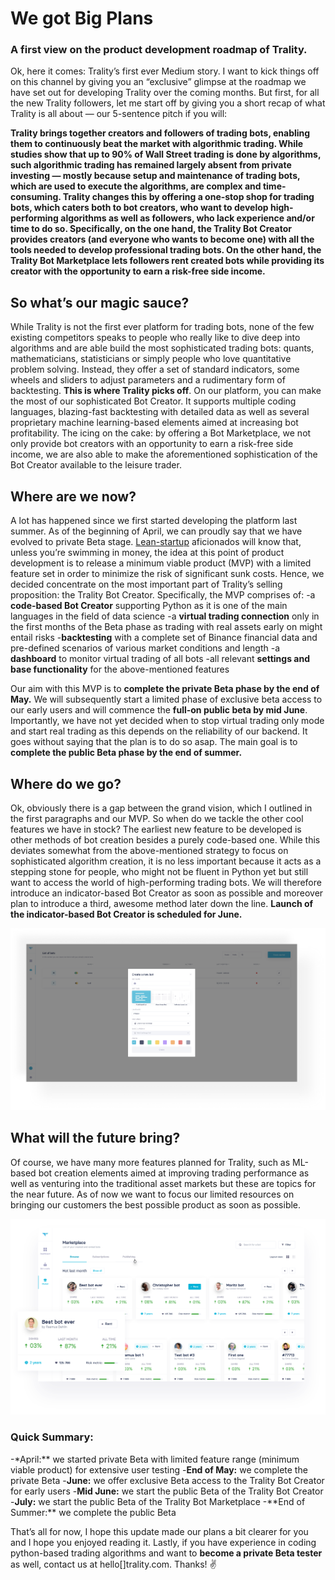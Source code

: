 # We got Big Plans

### A first view on the product development roadmap of Trality.

Ok, here it comes: Trality’s first ever Medium story. I want to kick things off on this channel by giving you an “exclusive” glimpse at the roadmap we have set out for developing Trality over the coming months. But first, for all the new Trality followers, let me start off by giving you a short recap of what Trality is all about — our 5-sentence pitch if you will:

**Trality brings together creators and followers of trading bots, enabling them to continuously beat the market with algorithmic trading.
While studies show that up to 90% of Wall Street trading is done by algorithms, such algorithmic trading has remained largely absent from private investing — mostly because setup and maintenance of trading bots, which are used to execute the algorithms, are complex and time-consuming. Trality changes this by offering a one-stop shop for trading bots, which caters both to bot creators, who want to develop high-performing algorithms as well as followers, who lack experience and/or time to do so.
Specifically, on the one hand, the Trality Bot Creator provides creators (and everyone who wants to become one) with all the tools needed to develop professional trading bots. On the other hand, the Trality Bot Marketplace lets followers rent created bots while providing its creator with the opportunity to earn a risk-free side income.**

## So what’s our magic sauce?

While Trality is not the first ever platform for trading bots, none of the few existing competitors speaks to people who really like to dive deep into algorithms and are able build the most sophisticated trading bots: quants, mathematicians, statisticians or simply people who love quantitative problem solving. Instead, they offer a set of standard indicators, some wheels and sliders to adjust parameters and a rudimentary form of backtesting. **This is where Trality picks off**. On our platform, you can make the most of our sophisticated Bot Creator. It supports multiple coding languages, blazing-fast backtesting with detailed data as well as several proprietary machine learning-based elements aimed at increasing bot profitability. The icing on the cake: by offering a Bot Marketplace, we not only provide bot creators with an opportunity to earn a risk-free side income, we are also able to make the aforementioned sophistication of the Bot Creator available to the leisure trader.

## Where are we now?

A lot has happened since we first started developing the platform last summer. As of the beginning of April, we can proudly say that we have evolved to private Beta stage. [Lean-startup](http://theleanstartup.com/principles) aficionados will know that, unless you’re swimming in money, the idea at this point of product development is to release a minimum viable product (MVP) with a limited feature set in order to minimize the risk of significant sunk costs. Hence, we decided concentrate on the most important part of Trality’s selling proposition: the Trality Bot Creator. Specifically, the MVP comprises of:
-a **code-based Bot Creator** supporting Python as it is one of the main languages in the field of data science
-a **virtual trading connection** only in the first months of the Beta phase as trading with real assets early on might entail risks -**backtesting** with a complete set of Binance financial data and pre-defined scenarios of various market conditions and length
-a **dashboard** to monitor virtual trading of all bots
-all relevant **settings and base functionality** for the above-mentioned features

Our aim with this MVP is to **complete the private Beta phase by the end of May.**
We will subsequently start a limited phase of exclusive beta access to our early users and will commence the **full-on public beta by mid June**. Importantly, we have not yet decided when to stop virtual trading only mode and start real trading as this depends on the reliability of our backend. It goes without saying that the plan is to do so asap. The main goal is to **complete the public Beta phase by the end of summer.**

## Where do we go?

Ok, obviously there is a gap between the grand vision, which I outlined in the first paragraphs and our MVP. So when do we tackle the other cool features we have in stock?
The earliest new feature to be developed is other methods of bot creation besides a purely code-based one. While this deviates somewhat from the above-mentioned strategy to focus on sophisticated algorithm creation, it is no less important because it acts as a stepping stone for people, who might not be fluent in Python yet but still want to access the world of high-performing trading bots. We will therefore introduce an indicator-based Bot Creator as soon as possible and moreover plan to introduce a third, awesome method later down the line. **Launch of the indicator-based Bot Creator is scheduled for June.**

![Support of multiple methods to create bots](./assets/asset_1_3.png)

## What will the future bring?

Of course, we have many more features planned for Trality, such as ML-based bot creation elements aimed at improving trading performance as well as venturing into the traditional asset markets but these are topics for the near future. As of now we want to focus our limited resources on bringing our customers the best possible product as soon as possible.

![Trality Bot Marketplace](./assets/asset_1_2.png)

### Quick Summary:

-\*April:** we started private Beta with limited feature range (minimum viable product) for extensive user testing -**End of May:** we complete the private Beta -**June:** we offer exclusive Beta access to the Trality Bot Creator for early users -**Mid June:** we start the public Beta of the Trality Bot Creator -**July:** we start the public Beta of the Trality Bot Marketplace -**End of Summer:\*\* we complete the public Beta

That’s all for now, I hope this update made our plans a bit clearer for you and I hope you enjoyed reading it. Lastly, if you have experience in coding python-based trading algorithms and want to **become a private Beta tester** as well, contact us at hello[]trality.com. Thanks! ✌️
